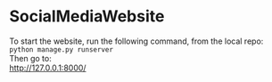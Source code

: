 # SocialMediaWebsite
To start the website, run the following command, from the local repo:<br>
```python manage.py runserver```<br>
Then go to:<br>
http://127.0.0.1:8000/
